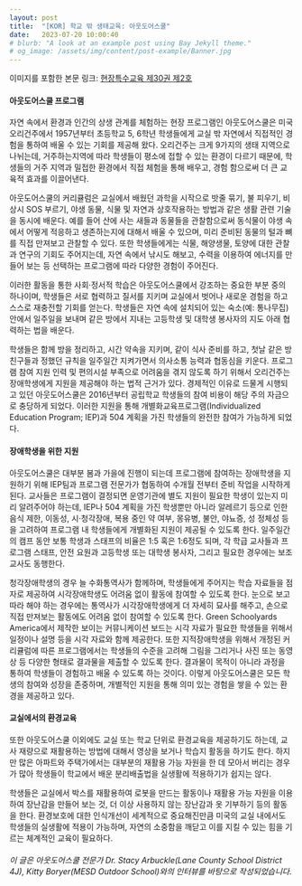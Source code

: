 ```yaml
---
layout: post
title:  "[KOR] 학교 밖 생태교육: 아웃도어스쿨"
date:   2023-07-20 10:00:40
# blurb: "A look at an example post using Bay Jekyll theme."
# og_image: /assets/img/content/post-example/Banner.jpg
---
```


이미지를 포함한 본문 링크: <a href="https://www.nise.go.kr/field/page/vol128/sub_2_12.html ">현장특수교육 제30권 제2호</a>

#### 아웃도어스쿨 프로그램

<p>자연 속에서 환경과 인간의 상생 관계를 체험하는 현장 프로그램인 아웃도어스쿨은 미국 오리건주에서 1957년부터 초등학교 5, 6학년 학생들에게 교실 밖 자연에서 직접적인 경험을 통하여 배울 수 있는 기회를 제공해 왔다. 오리건주는 크게 9가지의 생태 지역으로 나뉘는데, 거주하는지역에 따라 학생들이 평소에 접할 수 있는 환경이 다르기 때문에, 학생들의 거주 지역과 밀접한 환경에서 직접 체험을 통해 배우고, 경험 함으로써 더 큰 교육적 효과를 이끌어낸다.</p>

<p>아웃도어스쿨의 커리큘럼은 교실에서 배웠던 과학을 시작으로 밧줄 묶기, 불 피우기, 비상시 SOS 부르기, 야생 동물, 식물 및 자연과 상호작용하는 방법과 같은 생활 관련 기술을 동시에 배운다. 예를 들어 산에 사는 새들과 동물들을 관찰함으로써 동식물이 야생 속에서 어떻게 적응하고 생존하는지에 대해서 배울 수 있으며, 미리 준비된 동물의 털과 뼈를 직접 만져보고 관찰할 수 있다. 또한 학생들에게는 식물, 해양생물, 토양에 대한 관찰과 연구의 기회도 주어지는데, 자연 속에서 낚시도 해보고, 수력을 이용하여 에너지를 만들어 보는 등 선택하는 프로그램에 따라 다양한 경험이 주어진다. </p>

<p>이러한 활동을 통한 사회·정서적 학습은 아웃도어스쿨에서 강조하는 중요한 부분 중의 하나이며, 학생들은 서로 협력하고 질서를 지키며 교실에서 벗어나 새로운 경험을 하고 스스로 재충전할 기회를 얻는다. 학생들은 자연 속에 설치되어 있는 숙소(예: 통나무집) 안에서 일주일을 보내며 같은 방에서 지내는 고등학생 및 대학생 봉사자의 지도 아래 협력하는 법을 배운다.</p>

<p>학생들은 함께 방을 정리하고, 시간 약속을 지키며, 같이 식사 준비를 하고, 첫날 같은 방 친구들과 정했던 규칙을 일주일간 지켜가면서 의사소통 능력과 협동심을 키운다. 프로그램 참여 지원 인력 및 편의시설 부족으로 어려움을 겪지 않도록 하기 위해서 오리건주는 장애학생에게 지원을 제공해야 하는 법적 근거가 있다. 경제적인 이유로 드물게 시행되고 있던 아웃도어스쿨은 2016년부터 공립학교 학생들의 참여 비용이 해당 주의 자금으로 충당하게 되었다. 이러한 지원을 통해 개별화교육프로그램(Individualized Education Program; IEP)과 504 계획을 가진 학생들의 완전한 참여가 가능하게 되었다.</p>


#### 장애학생을 위한 지원

<p>아웃도어스쿨은 대부분 봄과 가을에 진행이 되는데 프로그램에 참여하는 장애학생을 지원하기 위해 IEP팀과 프로그램 전문가가 협동하여 수개월 전부터 준비 작업을 시작하게 된다. 교사들은 프로그램이 결정되면 운영기관에 별도 지원이 필요한 학생이 있는지 미리 알려주어야 하는데, IEP나 504 계획을 가진 학생뿐만 아니라 알레르기 등으로 인한 음식 제한, 이동성, 시·청각장애, 복용 중인 약 여부, 몽유병, 불안, 야뇨증, 성 정체성 등을 고려하여 프로그램 내 학생들에게 개별화된 지원이 제공될 수 있도록 한다. 일주일간의 캠프 동안 보통 학생과 스태프의 비율은 1:5 혹은 1:6정도 되며, 각 학급 교사들과 프로그램 스태프, 안전 요원과 고등학생 또는 대학생 봉사자, 그리고 필요한 경우에는 보조교사도 동행한다.</p>

<p>청각장애학생의 경우 늘 수화통역사가 함께하며, 학생들에게 주어지는 학습 자료들을 점자로 제공하여 시각장애학생도 어려움 없이 활동에 참여할 수 있도록 한다. 눈으로 보고 따라 해야 하는 경우에는 통역사가 시각장애학생에게 더 자세히 묘사를 해주고, 손으로 직접 만져보는 활동에도 어려움 없이 참여할 수 있도록 한다. Green Schoolyards America에서 제작한 보이는 커뮤니케이션 보드는 시각 자료가 필요한 학생들을 위해서 일정이나 설명 등을 시각 자료와 함께 제공한다. 또한 지적장애학생을 위해서 개정된 커리큘럼에 따른 프로그램에서는 학생들의 수준을 고려해 그림을 그리거나 사진 또는 동영상 등 다양한 형태로 결과물을 제출할 수 있도록 한다. 결과물이 목적이 아니라 과정을 통하여 학생들이 경험하고 배울 수 있도록 하는 것이다. 이렇게 아웃도어스쿨은 모든 학생의 참여와 성장을 존중하며, 개별적인 지원을 통해 의미 있는 경험을 쌓을 수 있는 환경을 제공하고 있다.</p>

#### 교실에서의 환경교육

<p>또한 아웃도어스쿨 이외에도 교실 또는 학교 단위로 환경교육을 제공하기도 하는데, 교사 재량으로 재활용하는 방법에 대해서 영상을 보거나 학습지 활동을 하기도 한다. 하지만 많은 아파트와 주택가에서는 대부분의 재활용 가능 자원을 한 데 모아서 버리는 경우가 많아 학생들이 학교에서 배운 분리배출법을 실생활에 적용하기가 쉽지는 않다.</p>

<p>학생들은 교실에서 박스를 재활용하여 로봇을 만드는 활동이나 재활용 가능 자원을 이용하여 장난감을 만들어 보는 것, 더 이상 사용하지 않는 장난감과 옷 기부하기 등의 활동을 한다. 환경보호에 대한 인식개선이 세계적으로 중요해진만큼 미국의 교실 내에서도 학생들의 실생활에 적용이 가능하며, 자연의 소중함을 깨닫고 이를 지킬 수 있는 힘을 기르는 체계적인 교육이 필요하다.</p>

###### 이 글은 아웃도어스쿨 전문가 Dr. Stacy Arbuckle(Lane County School District 4J), Kitty Boryer(MESD Outdoor School)와의 인터뷰를 바탕으로 작성되었습니다.
